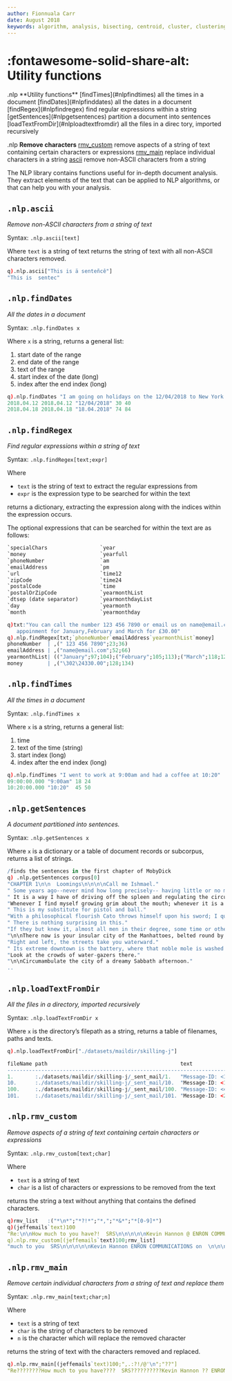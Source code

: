 ```yaml
---
author: Fionnuala Carr
date: August 2018
keywords: algorithm, analysis, bisecting, centroid, cluster, clustering, comparison, corpora, corpus, document, email, feature, file, k-mean, kdbplus, learning, machine, machine learning, mbox, message, ml, nlp, parse, parsing, q, sentiment, similarity, string function, vector
---
```


# :fontawesome-solid-share-alt: Utility functions


<div markdown="1" class="typewriter">
.nlp   **Utility functions**
  [findTimes](#nlpfindtimes)          all the times in a document
  [findDates](#nlpfinddates)          all the dates in a document
  [findRegex](#nlpfindregex)          find regular expressions within a string
  [getSentences](#nlpgetsentences)       partition a document into sentences
  [loadTextFromDir](#nlploadtextfromdir)    all the files in a direc tory, imported recursively

.nlp   **Remove characters**
  [rmv_custom](#nlprmv_custom)         remove aspects of a string of text containing 
                     certain characters or expressions
  [rmv_main](#nlprmv_main)           replace individual characters in a string
  [ascii](#nlpascii)              remove non-ASCII characters from a string
</div>


The NLP library contains functions useful for in-depth document analysis. They extract elements of the text that can be applied to NLP algorithms, or that can help you with your analysis.


## `.nlp.ascii`

_Remove non-ASCII characters from a string of text_

Syntax: `.nlp.ascii[text]`

Where `text` is a string of text returns the string of text with all non-ASCII characters removed.

```q
q).nlp.ascii["This is ä senteñcê"]
"This is  sentec"
```


## `.nlp.findDates`

_All the dates in a document_

Syntax: `.nlp.findDates x`

Where `x` is a string, returns a general list:

1.  start date of the range
1.  end date of the range
1.  text of the range
1.  start index of the date (long)
1.  index after the end index (long)

```q
q).nlp.findDates "I am going on holidays on the 12/04/2018 to New York and come back on the 18.04.2018"
2018.04.12 2018.04.12 "12/04/2018" 30 40
2018.04.18 2018.04.18 "18.04.2018" 74 84
```


## `.nlp.findRegex`

_Find regular expressions within a string of text_

Syntax: `.nlp.findRegex[text;expr]`

Where

-  `text` is the string of text to extract the regular expressions from
-  `expr` is the expression type to be searched for within the text

returns a dictionary, extracting the expression along with the indices within the expression occurs.

The optional expressions that can be searched for within the text are as follows:

```txt
`specialChars                 `year
`money                        `yearfull
`phoneNumber                  `am
`emailAddress                 `pm
`url                          `time12
`zipCode                      `time24
`postalCode                   `time
`postalOrZipCode              `yearmonthList
`dtsep (date separator)       `yearmonthdayList
`day                          `yearmonth
`month                        `yearmonthday
```

```q
q)txt:"You can call the number 123 456 7890 or email us on name@email.com in book an
   appoinment for January,February and March for £30.00"
q).nlp.findRegex[txt;`phoneNumber`emailAddress`yearmonthList`money]
phoneNumber  | ,(" 123 456 7890";23;36)
emailAddress | ,("name@email.com";52;66)
yearmonthList| (("January";97;104);("February";105;113);("March";118;123);("30";129;131);("00";13..
money        | ,("\302\24330.00";128;134)
```


## `.nlp.findTimes`

_All the times in a document_

Syntax: `.nlp.findTimes x`

Where `x` is a string, returns a general list:

1.  time
1.  text of the time (string)
1.  start index (long)
1.  index after the end index (long)

```q
q).nlp.findTimes "I went to work at 9:00am and had a coffee at 10:20"
09:00:00.000 "9:00am" 18 24
10:20:00.000 "10:20"  45 50
```


## `.nlp.getSentences`

_A document partitioned into sentences._

Syntax: `.nlp.getSentences x`

Where `x` is a dictionary or a table of document records or subcorpus, returns a list of strings.

```q
/finds the sentences in the first chapter of MobyDick
q) .nlp.getSentences corpus[0]
"CHAPTER 1\n\n  Loomings\n\n\n\nCall me Ishmael."
" Some years ago--never mind how long precisely-- having little or no money in my purse, and noth..
" It is a way I have of driving off the spleen and regulating the circulation."
"Whenever I find myself growing grim about the mouth; whenever it is a damp, drizzly November in ..
" This is my substitute for pistol and ball."
"With a philosophical flourish Cato throws himself upon his sword; I quietly take to the ship."
" There is nothing surprising in this."
"If they but knew it, almost all men in their degree, some time or other, cherish very nearly the..
"\n\nThere now is your insular city of the Manhattoes, belted round by wharves as Indian isles by..
"Right and left, the streets take you waterward."
" Its extreme downtown is the battery, where that noble mole is washed by waves, and cooled by br..
"Look at the crowds of water-gazers there."
"\n\nCircumambulate the city of a dreamy Sabbath afternoon."
..
```


## `.nlp.loadTextFromDir`

_All the files in a directory, imported recursively_

Syntax: `.nlp.loadTextFromDir x`

Where `x` is the directory’s filepath as a string, returns a table of filenames, paths and texts.

```q
q).nlp.loadTextFromDir["./datasets/maildir/skilling-j"]

fileName path                                           text                 ..
-----------------------------------------------------------------------------..
1.       :./datasets/maildir/skilling-j/_sent_mail/1.   "Message-ID: <1461010..
10.      :./datasets/maildir/skilling-j/_sent_mail/10.  "Message-ID: <1371054..
100.     :./datasets/maildir/skilling-j/_sent_mail/100. "Message-ID: <47397.1..
101.     :./datasets/maildir/skilling-j/_sent_mail/101. "Message-ID: <2486283..
```


## `.nlp.rmv_custom`

_Remove aspects of a string of text containing certain characters or expressions_

Syntax: `.nlp.rmv_custom[text;char]`

Where

- `text` is a string of text
- `char` is a list of characters or expressions to be removed from the text

returns the string a text without anything that contains the defined characters.

```q
q)rmv_list   :("*\n*";"*?!*";"*,";"*&*";"*[0-9]*")
q)(jeffemails`text)100
"Re:\n\nHow much to you have?!  SRS\n\n\n\n\nKevin Hannon @ ENRON COMMUNICATIONS on 04/20/2001 08..
q).nlp.rmv_custom[(jeffemails`text)100;rmv_list]
"much to you  SRS\n\n\n\n\nKevin Hannon ENRON COMMUNICATIONS on  \n\n\nOK Sherri how much do you ..
```


## `.nlp.rmv_main`

_Remove certain individual characters from a string of text and replace them_

Syntax: `.nlp.rmv_main[text;char;n]`

Where

- `text` is a string of text
- `char` is the string of characters to be removed
- `n` is the character which will replace the removed character

returns the string of text with the characters removed and replaced.

```q
q).nlp.rmv_main[(jeffemails`text)100;",.:?!/@'\n";"??"]
"Re????????How much to you have????  SRS??????????Kevin Hannon ?? ENRON COMMUNICATIONS on 04??20?..
```


